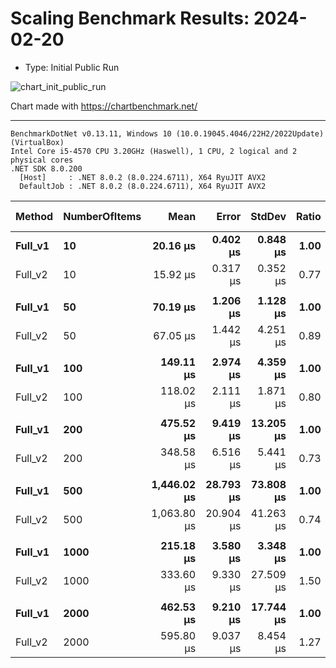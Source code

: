 # Scaling Benchmark Results: 2024-02-20

- Type: Initial Public Run

![chart_init_public_run](https://github.com/ChrisMavrommatis/Binacle.Net/assets/56303004/e011e7e8-889a-401b-97e8-c8471b5c172e)

Chart made with https://chartbenchmark.net/

----

```
BenchmarkDotNet v0.13.11, Windows 10 (10.0.19045.4046/22H2/2022Update) (VirtualBox)
Intel Core i5-4570 CPU 3.20GHz (Haswell), 1 CPU, 2 logical and 2 physical cores
.NET SDK 8.0.200
  [Host]     : .NET 8.0.2 (8.0.224.6711), X64 RyuJIT AVX2
  DefaultJob : .NET 8.0.2 (8.0.224.6711), X64 RyuJIT AVX2
```

| Method      | NumberOfItems |            Mean |         Error |        StdDev |    Ratio |  RatioSD |         Gen0 |       Gen1 |     Allocated | Alloc Ratio |
|-------------|---------------|----------------:|--------------:|--------------:|---------:|---------:|-------------:|-----------:|--------------:|------------:|
| **Full_v1** | **10**        |    **20.16 μs** |  **0.402 μs** |  **0.848 μs** | **1.00** | **0.00** |   **2.1973** |      **-** |   **6.81 KB** |    **1.00** |
| Full_v2     | 10            |        15.92 μs |      0.317 μs |      0.352 μs |     0.77 |     0.04 |       1.6174 |          - |       4.99 KB |        0.73 |
|             |               |                 |               |               |          |          |              |            |               |             |
| **Full_v1** | **50**        |    **70.19 μs** |  **1.206 μs** |  **1.128 μs** | **1.00** | **0.00** |   **8.1787** |      **-** |  **25.12 KB** |    **1.00** |
| Full_v2     | 50            |        67.05 μs |      1.442 μs |      4.251 μs |     0.89 |     0.04 |       5.1270 |          - |      15.97 KB |        0.64 |
|             |               |                 |               |               |          |          |              |            |               |             |
| **Full_v1** | **100**       |   **149.11 μs** |  **2.974 μs** |  **4.359 μs** | **1.00** | **0.00** |  **15.3809** |      **-** |  **47.48 KB** |    **1.00** |
| Full_v2     | 100           |       118.02 μs |      2.111 μs |      1.871 μs |     0.80 |     0.03 |       9.5215 |          - |       29.2 KB |        0.61 |
|             |               |                 |               |               |          |          |              |            |               |             |
| **Full_v1** | **200**       |   **475.52 μs** |  **9.419 μs** | **13.205 μs** | **1.00** | **0.00** |  **53.7109** |      **-** | **165.37 KB** |    **1.00** |
| Full_v2     | 200           |       348.58 μs |      6.516 μs |      5.441 μs |     0.73 |     0.03 |      28.3203 |          - |      87.46 KB |        0.53 |
|             |               |                 |               |               |          |          |              |            |               |             |
| **Full_v1** | **500**       | **1,446.02 μs** | **28.793 μs** | **73.808 μs** | **1.00** | **0.00** | **144.5313** |      **-** | **443.99 KB** |    **1.00** |
| Full_v2     | 500           |     1,063.80 μs |     20.904 μs |     41.263 μs |     0.74 |     0.05 |      72.2656 |          - |     227.34 KB |        0.51 |
|             |               |                 |               |               |          |          |              |            |               |             |
| **Full_v1** | **1000**      |   **215.18 μs** |  **3.580 μs** |  **3.348 μs** | **1.00** | **0.00** |  **18.0664** |      **-** |  **55.54 KB** |    **1.00** |
| Full_v2     | 1000          |       333.60 μs |      9.330 μs |     27.509 μs |     1.50 |     0.10 |      25.8789 |          - |      79.45 KB |        1.43 |
|             |               |                 |               |               |          |          |              |            |               |             |
| **Full_v1** | **2000**      |   **462.53 μs** |  **9.210 μs** | **17.744 μs** | **1.00** | **0.00** |  **35.1563** | **0.9766** | **110.23 KB** |    **1.00** |
| Full_v2     | 2000          |       595.80 μs |      9.037 μs |      8.454 μs |     1.27 |     0.05 |      49.8047 |     1.9531 |     157.98 KB |        1.43 |
